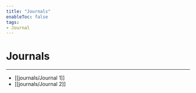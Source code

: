 ```yaml
---
title: "Journals"
enableToc: false
tags:
- Journal
---
```


# Journals
---
-	[[journals/Journal 1]]
-	[[journals/Journal 2]]